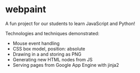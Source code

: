 webpaint
========

A fun project for our students to learn JavaScript and Python!

Technologies and techniques demonstrated:
- Mouse event handling
- CSS box model, position: absolute
- Drawing in a <canvas> and storing as PNG
- Generating new HTML nodes from JS
- Serving pages from Google App Engine with jinja2
